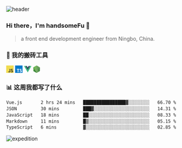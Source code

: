 ![header](https://raw.githubusercontent.com/fzq1998/fzq1998/master/header.png)

### Hi there，I'm handsomeFu 👋

> a front end development engineer from Ningbo, China.

### 🔧 我的搬砖工具
<code><img height="20" src="https://raw.githubusercontent.com/github/explore/80688e429a7d4ef2fca1e82350fe8e3517d3494d/topics/javascript/javascript.png" alt="javascript"></code>
<code><img height="20" src="https://raw.githubusercontent.com/github/explore/80688e429a7d4ef2fca1e82350fe8e3517d3494d/topics/typescript/typescript.png" alt="typescript"></code>
<code><img height="20" src="https://raw.githubusercontent.com/github/explore/80688e429a7d4ef2fca1e82350fe8e3517d3494d/topics/vue/vue.png" alt="vue"></code>
<code><img height="20" src="https://raw.githubusercontent.com/github/explore/80688e429a7d4ef2fca1e82350fe8e3517d3494d/topics/nodejs/nodejs.png" alt="nodejs"></code>



### 📊 这周我都写了什么
<!--START_SECTION:waka-->

```txt
Vue.js       2 hrs 24 mins   ████████████████▓░░░░░░░░   66.70 %
JSON         30 mins         ███▓░░░░░░░░░░░░░░░░░░░░░   14.31 %
JavaScript   18 mins         ██░░░░░░░░░░░░░░░░░░░░░░░   08.33 %
Markdown     11 mins         █▒░░░░░░░░░░░░░░░░░░░░░░░   05.15 %
TypeScript   6 mins          ▓░░░░░░░░░░░░░░░░░░░░░░░░   02.85 %
```

<!--END_SECTION:waka-->


![expedition](https://raw.githubusercontent.com/fzq1998/fzq1998/master/expedition.gif)

